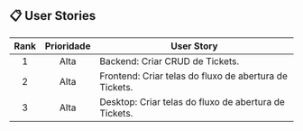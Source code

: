 ## 📋 User Stories <a id="us"></a>

| Rank | Prioridade | User Story                                                                                                                                                                         
| :--: | :--------: | ---------------------------------------------------------------------------------------------------------------------------------------------------------------------------------- |
|  1   |    Alta    | Backend: Criar CRUD de Tickets.                                                                                                                                                    |
|  2   |    Alta    | Frontend: Criar telas do fluxo de abertura de Tickets.                                                                                                                             |
|  3   |    Alta    | Desktop: Criar telas do fluxo de abertura de Tickets.                                                                                                                              |
